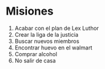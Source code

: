 # Misiones

1. Acabar con el plan de Lex Luthor
2. Crear la liga de la justicia
3. Buscar nuevos miembros
4. Encontrar huevo en el walmart
5. Comprar alcohol
6. No salir de casa
